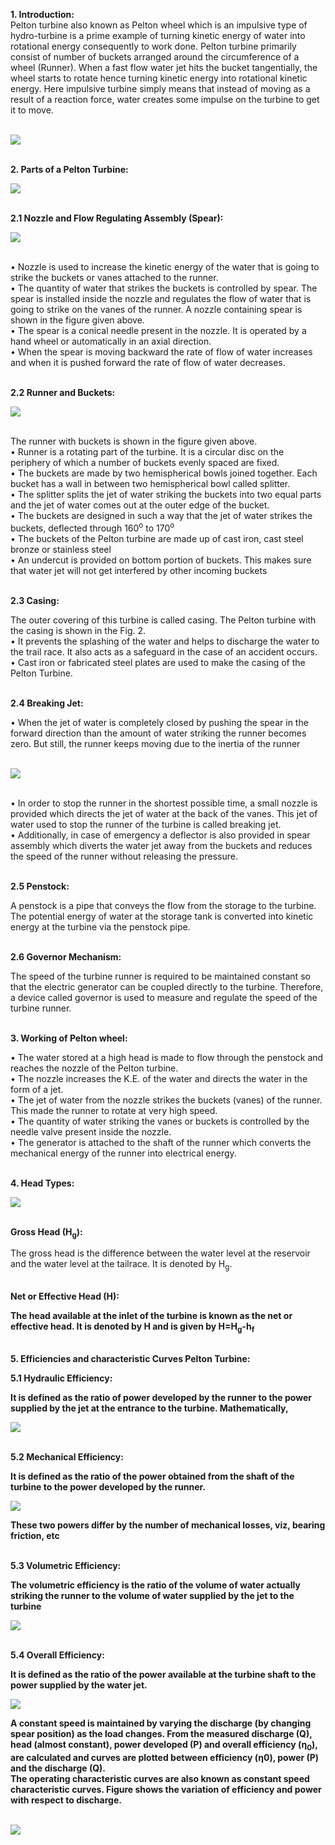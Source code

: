 <!-- Pelton turbine also known as Pelton wheel which is an impulsive type of hydro-turbine is a prime example of turning kinetic energy of water into rotational energy consequently to work done. Pelton turbine primarily consist of number of buckets arranged around the circumference of a wheel (Runner).  When a fast flow water jet hits the bucket tangentially, the wheel starts to rotate hence turning kinetic energy into rotational kinetic energy. Here impulsive turbine simply means that instead of moving as a result of a reaction force, water creates some impulse on the turbine to get it to move.<br><br>    
<img src="images/fig1.png"><br>

Your browser does not support the video tag</video>
 <br><br>
<b><U>Parts of a Pelton Turbine</U></b><br>
<img src="images/fig2.png"><br>
<i>Fig. 2: Parts of Pelton Turbine</i><br><br>
<b><U>Nozzle and Flow Regulating Assembly (Spear)</U></b><br>
<img src="images/fig3.png"><br><br>
<i>Fig. 3: Flow Regulation Assembly</i><br><br>
•	Nozzle is used to increase the kinetic energy of the water that is going to strike the buckets or vanes attached to the runner<br>
•	The quantity of water that strikes the buckets is controlled by spear. The spear is installed inside the nozzle and regulates the flow ofwater that is going to strike on the vanes of the runner. A nozzle containing spear is shown in the figure given above<br>
•	The spear is a conical needle present in the nozzle. It is operated by a hand wheel or automatically in an axial direction<br>
•	When the spear is moving backward the rate of flow of water increases and when it is pushed forward the rate of flow of water decreases.<br><br>
<b><U>Runner and Buckets</U></b><br><br>
<img src="images/fig4.png"><br><br>
<i>Fig. 4: Runner and Bucket</i><br><br>
The runner with buckets is shown in the figure given above.<br>
•	Runner is a rotating part of the turbine. It is a circular disc on the periphery of which a number of buckets evenly spaced are fixed.<br>
•	The buckets are made by two hemispherical bowls joined together. Each bucket has a wall in between two hemispherical bowl called splitter.<br>
•	The splitter splits the jet of water striking the buckets into two equal parts and the jet of water comes out at the outer edge of the bucket.<br>
•	The buckets are designed in such a way that the jet of water strikes the buckets, deflected through 160<sup>o</sup> to 170<sup>o</sup><br>
•	The buckets of the Pelton turbine are made up of cast iron, cast steel bronze or stainless steel<br>
•	An undercut is provided on bottom portion of buckets. This makes sure that water jet will not get interfered by other incoming buckets.<br><br>
<b><U>Casing</U></b><br>
The outer covering of this turbine is called casing. The Pelton turbine with the casing is shown in the Fig. 2.<br>
•	It prevents the splashing of the water and helps to discharge the water to the trail race. It also acts as a safeguard in the case of an accident occurs.<br>
•	Cast iron or fabricated steel plates are used to make the casing of the Pelton Turbine.<br><br>
<b><U>Breaking Jet</U></b><br><br>
•	When the jet of water is completely closed by pushing the spear in the forward direction than the amount of water striking the runner becomes zero. But still, the runner keeps moving due to the inertia of the runner<br>
<img src="images/fig5.png"><br><br>
 <i>Fig. 5: Breaking Jet</i><br><br>
<P>•	In order to stop the runner in the shortest possible time, a small nozzle is provided which directs the jet of water at the back of the vanes. This jet of water used to stop the runner of the turbine is called breaking jet.</P><br>
•	Additionally, in case of emergency a deflector is also provided in spear assembly which diverts the water jet away from the buckets and reduces the speed of the runner without releasing the pressure.<br><br>
<b><U>Penstock</U></b><br>
A penstock is a pipe that conveys the flow from the storage to the turbine. The potential energy of water at the storage tank is converted into kinetic energy at the turbine via the penstock pipe.<br><br>
<b><U>Governor Mechanism</U></b><br>
The speed of the turbine runner is required to be maintained constant so that the electric generator can be coupled directly to the turbine. Therefore, a device called governor is used to measure and regulate the speed of the turbine runner.<br><br>
<b><U>Working of Pelton wheel:</U></b><br>
•	The water stored at a high head is made to flow through the penstock and reaches the nozzle of the Pelton turbine.<br>
•	The nozzle increases the K.E. of the water and directs the water in the form of a jet.<br>
•	The jet of water from the nozzle strikes the buckets (vanes) of the runner. This made the runner to rotate at very high speed.<br>
•	The quantity of water striking the vanes or buckets is controlled by the needle valve present inside the nozzle.<br>
•	The generator is attached to the shaft of the runner which converts the mechanical energy of the runner into electrical energy.<br><br>
<b><U>Head Types</U></b><br><br>
<img src="images/fig6.png"><br><br>
 <i>Fig. 6: Various Head Types</i><br><br>
<b><U>Gross Head (H<sub>g</sub>):</U></b>
The gross head is the difference between the water level at the reservoir and the water level at the tailrace. It is denoted by H<sub>g</sub>.
Net or Effective Head (H):<br><br>
<b><U>Net or Effective Head (H):</U></b><br>
The head available at the inlet of the turbine is known as the net or effective head. It is denoted by H and is given by <b>H=H<sub>g</sub>-h<sub>f</sub></b>  
<img src="images/hf_formula.png"><br><br>
where h<sub>f</sub> = total loss of head due to friction during the transit of water from headrace to tailrace and is given by:<br><br>
Where,<br>
f = coefficient of friction of penstock depending on the type of material of penstock<br>
L = total length of penstock<br>
V = mean flow velocity of water through the penstock<br>
d = diameter of penstock and<br>
g = acceleration due to gravity<br><br>
<b><U> Efficiencies and characteristic Curves Pelton Turbine</U></b><br>
<b><U>Hydraulic Efficiency:</U></b><br>
It is defined as the ratio of power developed by the runner to the power supplied by the jet at the entrance to the turbine. Mathematically,<br><br>
<img src="images/HE.PNG"><br><br>
<b><U>Mechanical Efficiency</U></b><br><br>
It is defined as the ratio of the power obtained from the shaft of the turbine to the power developed by the runner.<br><br>
<img src="images/F1.PNG"><br><br>
These two powers differ by the number of mechanical losses, viz, bearing friction, etc<br><br>
<b><U>Volumetric Efficiency</U></b><br>
The volumetric efficiency is the ratio of the volume of water actually striking the runner to the volume of water supplied by the jet to the turbine.<br><br>
<img src="images/F2.PNG"><br><br>
<b><U>Overall Efficiency</U></b><br>
It is defined as the ratio of the power available at the turbine shaft to the power supplied by the water jet.<br>
<img src="images/F3.PNG"><br><br>
A constant speed is maintained by varying the discharge (by changing spear position) as the load changes. From the measured discharge (Q), head (almost constant), power developed (P) and overall efficiency (ƞ0), are calculated and curves are plotted between efficiency (ƞ0), power (P) and the discharge (Q).<br><br>
The operating characteristic curves are also known as constant speed characteristic curves. Figure shows the variation of efficiency and power with respect to discharge.<br><br>
<img src="images/F4.PNG"> -->

<b>1. Introduction: </b><br>
Pelton turbine also known as Pelton wheel which is an impulsive type of hydro-turbine is a prime example of turning kinetic energy of water into rotational energy consequently to work done. Pelton turbine primarily consist of number of buckets arranged around the circumference of a wheel (Runner).  When a fast flow water jet hits the bucket tangentially, the wheel starts to rotate hence turning kinetic energy into rotational kinetic energy. Here impulsive turbine simply means that instead of moving as a result of a reaction force, water creates some impulse on the turbine to get it to move.<br><br>

<img src="images/fig1.png"><br><br>

<b>2. Parts of a Pelton Turbine: </b><br>

<img src="images/fig2.png"><br><br>

<b>2.1 Nozzle and Flow Regulating Assembly (Spear): </b><br>

<img src="images/fig3.png"><br><br>

•	Nozzle is used to increase the kinetic energy of the water that is going to strike the buckets or vanes attached to the runner.<br>
•	The quantity of water that strikes the buckets is controlled by spear. The spear is installed inside the nozzle and regulates the flow of water that is going to strike on the vanes of the runner. A nozzle containing spear is shown in the figure given above.<br>
•	The spear is a conical needle present in the nozzle. It is operated by a hand wheel or automatically in an axial direction.<br>
•	When the spear is moving backward the rate of flow of water increases and when it is pushed forward the rate of flow of water decreases.<br><br>

<b>2.2 Runner and Buckets: </b><br>

<img src="images/fig4.png"><br><br>

The runner with buckets is shown in the figure given above.<br>
•	Runner is a rotating part of the turbine. It is a circular disc on the periphery of which a number of buckets evenly spaced are fixed.<br>
•	The buckets are made by two hemispherical bowls joined together. Each bucket has a wall in between two hemispherical bowl called splitter.<br>
•	The splitter splits the jet of water striking the buckets into two equal parts and the jet of water comes out at the outer edge of the bucket.<br>
•	The buckets are designed in such a way that the jet of water strikes the buckets, deflected through 160<sup>o</sup> to 170<sup>o</sup> <br>
•	The buckets of the Pelton turbine are made up of cast iron, cast steel bronze or stainless steel<br>
•	An undercut is provided on bottom portion of buckets. This makes sure that water jet will not get interfered by other incoming buckets<br><br>

<b>2.3 Casing: </b><br>

The outer covering of this turbine is called casing. The Pelton turbine with the casing is shown in the Fig. 2.<br>
•	It prevents the splashing of the water and helps to discharge the water to the trail race. It also acts as a safeguard in the case of an accident occurs. <br>
•	Cast iron or fabricated steel plates are used to make the casing of the Pelton Turbine. <br><br>

<b>2.4	Breaking Jet: </b><br>

•	When the jet of water is completely closed by pushing the spear in the forward direction than the amount of water striking the runner becomes zero. But still, the runner keeps moving due to the inertia of the runner<br><br>

<img src="images/fig5.png"><br><br>

•	In order to stop the runner in the shortest possible time, a small nozzle is provided which directs the jet of water at the back of the vanes. This jet of water used to stop the runner of the turbine is called breaking jet.<br>
•	Additionally, in case of emergency a deflector is also provided in spear assembly which diverts the water jet away from the buckets and reduces the speed of the runner without releasing the pressure. <br><br>

<b>2.5 Penstock: </b><br>

A penstock is a pipe that conveys the flow from the storage to the turbine. The potential energy of water at the storage tank is converted into kinetic energy at the turbine via the penstock pipe.<br><br>

<b>2.6 Governor Mechanism: </b><br>

The speed of the turbine runner is required to be maintained constant so that the electric generator can be coupled directly to the turbine. Therefore, a device called governor is used to measure and regulate the speed of the turbine runner.<br><br>

<b>3. Working of Pelton wheel: </b><br>

•	The water stored at a high head is made to flow through the penstock and reaches the nozzle of the Pelton turbine.<br>
•	The nozzle increases the K.E. of the water and directs the water in the form of a jet.<br>
•	The jet of water from the nozzle strikes the buckets (vanes) of the runner. This made the runner to rotate at very high speed.<br>
•	The quantity of water striking the vanes or buckets is controlled by the needle valve present inside the nozzle.<br>
•	The generator is attached to the shaft of the runner which converts the mechanical energy of the runner into electrical energy.<br><br>

<b>4. Head Types: </b><br>

<img src="images/fig6.png"><br><br>

<b>Gross Head (H<sub>g</sub>): </b>

The gross head is the difference between the water level at the reservoir and the water level at the tailrace. It is denoted by H<sub>g</sub>.<br><br>

<b>Net or Effective Head (H): <b><br>

The head available at the inlet of the turbine is known as the net or effective head. It is denoted by H and is given by <b>H=H<sub>g</sub>-h<sub>f</sub> </b><br><br>

<b>5. Efficiencies and characteristic Curves Pelton Turbine: </b><br>

<b>5.1 Hydraulic Efficiency: </b><br>

It is defined as the ratio of power developed by the runner to the power supplied by the jet at the entrance to the turbine. Mathematically, <br>

<img src="images/image5.1.png"><br><br>

<b>5.2	Mechanical Efficiency: </b><br>

It is defined as the ratio of the power obtained from the shaft of the turbine to the power developed by the runner.<br>

<img src="images/image5.2.png"><br>

These two powers differ by the number of mechanical losses, viz, bearing friction, etc <br><br>

<b>5.3	Volumetric Efficiency: </b><br>

The volumetric efficiency is the ratio of the volume of water actually striking the runner to the volume of water supplied by the jet to the turbine <br>

<img src="images/image5.3.png"><br><br>

<b>5.4	Overall Efficiency: </b><br>

It is defined as the ratio of the power available at the turbine shaft to the power supplied by the water jet.<br>

<img src="images/image5.4.png"><br>

A constant speed is maintained by varying the discharge (by changing spear position) as the load changes. From the measured discharge (Q), head (almost constant), power developed (P) and overall efficiency (ƞ<sub>0</sub>), are calculated and curves are plotted between efficiency (ƞ0), power (P) and the discharge (Q).<br>
The operating characteristic curves are also known as constant speed characteristic curves. Figure shows the variation of efficiency and power with respect to discharge.<br><br>

<img src="images/image5.4.1.png"><br>




















